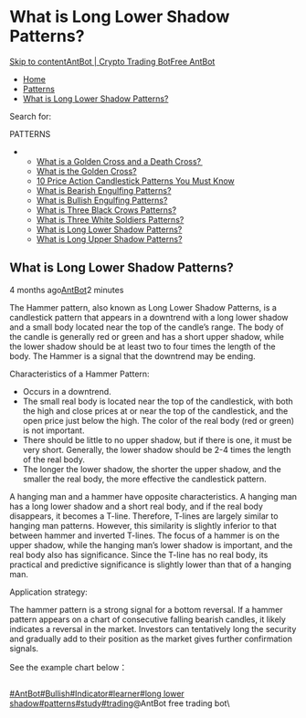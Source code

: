 # What is Long Lower Shadow Patterns?

[Skip to content](https://www.antrade.io/guide/docs/en/long-lower-shadow-patterns/#content)[AntBot | Crypto Trading Bot](https://www.antrade.io/guide/docs/en/)[Free AntBot](https://antrade.io/)

* [Home](https://www.antrade.io/guide/docs/en)
* [Patterns](https://www.antrade.io/guide/docs/en/patterns/)
* [What is Long Lower Shadow Patterns?](https://www.antrade.io/guide/docs/en/long-lower-shadow-patterns/)

Search for:

PATTERNS

*
  * [What is a Golden Cross and a Death Cross? ](https://www.antrade.io/guide/docs/en/what-is-a-golden-cross-and-a-death-cross/)
  * [What is the Golden Cross?](https://www.antrade.io/guide/docs/en/what-is-the-golden-cross/)
  * [10  Price Action Candlestick Patterns You Must Know](https://www.antrade.io/guide/docs/en/10-candlestick-patterns-you-must-know/)
  * [What is Bearish Engulfing Patterns?](https://www.antrade.io/guide/docs/en/engulfing-bearish-patterns/)
  * [What is Bullish Engulfing Patterns?](https://www.antrade.io/guide/docs/en/engulfing-bullish-patterns/)
  * [What is Three Black Crows Patterns?](https://www.antrade.io/guide/docs/en/three-black-crows-patterns/)
  * [What is Three White Soldiers Patterns?](https://www.antrade.io/guide/docs/en/three-white-soldiers-patterns/)
  * [What is Long Lower Shadow Patterns?](https://www.antrade.io/guide/docs/en/long-lower-shadow-patterns/)
  * [What is Long Upper Shadow Patterns?](https://www.antrade.io/guide/docs/en/long-upper-shadow-patterns/)

## What is Long Lower Shadow Patterns?

4 months ago[AntBot](https://www.antrade.io/guide/docs/en/author/antbot/)2 minutes

The Hammer pattern, also known as Long Lower Shadow Patterns, is a candlestick pattern that appears in a downtrend with a long lower shadow and a small body located near the top of the candle’s range. The body of the candle is generally red or green and has a short upper shadow, while the lower shadow should be at least two to four times the length of the body. The Hammer is a signal that the downtrend may be ending.

Characteristics of a Hammer Pattern:

* Occurs in a downtrend.
* The small real body is located near the top of the candlestick, with both the high and close prices at or near the top of the candlestick, and the open price just below the high. The color of the real body (red or green) is not important.
* There should be little to no upper shadow, but if there is one, it must be very short. Generally, the lower shadow should be 2-4 times the length of the real body.
* The longer the lower shadow, the shorter the upper shadow, and the smaller the real body, the more effective the candlestick pattern.

A hanging man and a hammer have opposite characteristics. A hanging man has a long lower shadow and a short real body, and if the real body disappears, it becomes a T-line. Therefore, T-lines are largely similar to hanging man patterns. However, this similarity is slightly inferior to that between hammer and inverted T-lines. The focus of a hammer is on the upper shadow, while the hanging man’s lower shadow is important, and the real body also has significance. Since the T-line has no real body, its practical and predictive significance is slightly lower than that of a hanging man.

Application strategy:

The hammer pattern is a strong signal for a bottom reversal. If a hammer pattern appears on a chart of consecutive falling bearish candles, it likely indicates a reversal in the market. Investors can tentatively long the security and gradually add to their position as the market gives further confirmation signals.

See the example chart below：

<figure><img src="https://www.antrade.io/guide/docs/en/wp-content/uploads/2023/02/image-6.png" alt=""><figcaption></figcaption></figure>

[#AntBot](https://www.antrade.io/guide/docs/en/tag/antbot/)[#Bullish](https://www.antrade.io/guide/docs/en/tag/bullish/)[#Indicator](https://www.antrade.io/guide/docs/en/tag/indicator/)[#learner](https://www.antrade.io/guide/docs/en/tag/learner/)[#long lower shadow](https://www.antrade.io/guide/docs/en/tag/long-lower-shadow/)[#patterns](https://www.antrade.io/guide/docs/en/tag/patterns/)[#study](https://www.antrade.io/guide/docs/en/tag/study/)[#trading](https://www.antrade.io/guide/docs/en/tag/trading/)@AntBot free trading bot\
